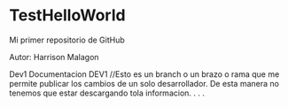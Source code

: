 # TestHelloWorld
Mi primer repositorio de GitHub

Autor: Harrison Malagon


Dev1
Documentacion DEV1 
//Esto es un branch o un brazo o rama que me permite publicar los cambios de un solo desarrollador.
De esta manera no tenemos que estar descargando tola informacion.
.
.
.